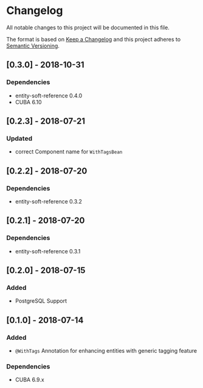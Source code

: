 # Changelog
All notable changes to this project will be documented in this file.

The format is based on [Keep a Changelog](http://keepachangelog.com/en/1.0.0/)
and this project adheres to [Semantic Versioning](http://semver.org/spec/v2.0.0.html).


## [0.3.0] - 2018-10-31

### Dependencies
- entity-soft-reference 0.4.0
- CUBA 6.10


## [0.2.3] - 2018-07-21

### Updated
- correct Component name for `WithTagsBean`

## [0.2.2] - 2018-07-20

### Dependencies
- entity-soft-reference 0.3.2

## [0.2.1] - 2018-07-20

### Dependencies
- entity-soft-reference 0.3.1

## [0.2.0] - 2018-07-15

### Added

- PostgreSQL Support

## [0.1.0] - 2018-07-14

### Added

- `@WithTags` Annotation for enhancing entities with generic tagging feature

### Dependencies
- CUBA 6.9.x

